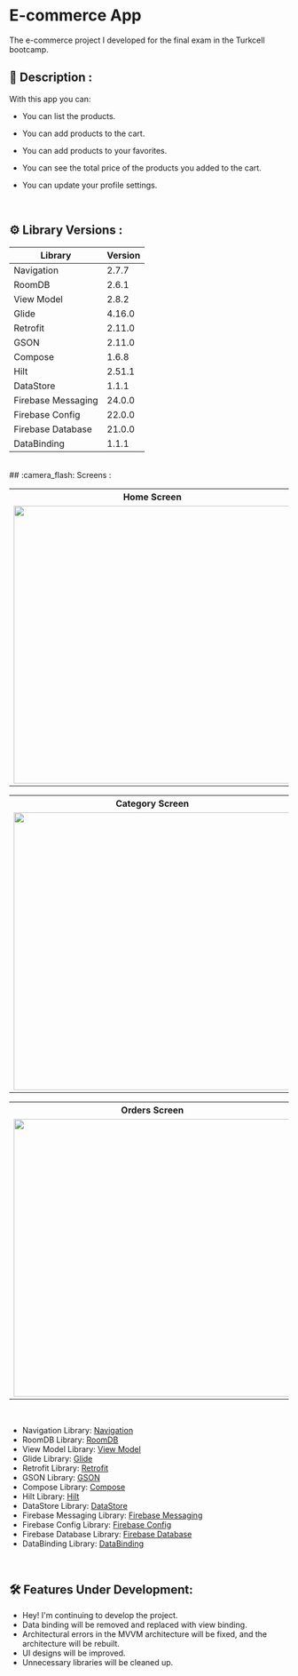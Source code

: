 # E-commerce App
The e-commerce project I developed for the final exam in the Turkcell bootcamp.
## 	:book: Description :
With this app you can:
- You can list the products.
- You can add products to the cart.
- You can add products to your favorites.
- You can see the total price of the products you added to the cart.
- You can update your profile settings.

  </br>

## 	:gear: Library Versions : 
| Library | Version |
| ----------------- | ----------------- |
| Navigation | 2.7.7 |
| RoomDB | 2.6.1 |
| View Model | 2.8.2 |
| Glide | 4.16.0 |
| Retrofit | 2.11.0 |
| GSON | 2.11.0 |
| Compose | 1.6.8 |
| Hilt | 2.51.1 |
| DataStore | 1.1.1 |
| Firebase Messaging| 24.0.0 |
| Firebase Config| 22.0.0 |
| Firebase Database| 21.0.0 |
| DataBinding | 1.1.1 |

</br>
## :camera_flash: Screens :
<table>
  <tr>
    <th>Home Screen</th>
    <th>Drawer Screen</th>
    <th>Search Screen</th>
  </tr>
  <tr>
    <td><img src="https://github.com/user-attachments/assets/11b29685-d625-430c-8c1b-bea40cb71aba" height="500"></td>
    <td><img src="https://github.com/user-attachments/assets/b45fed6a-ab35-4626-bdc8-4fed39a6ebb7" height="500"></td>
    <td><img src="https://github.com/user-attachments/assets/e77b1ddc-0ac4-4a09-be16-b937e633080d" height="500"></td>

  </tr>
</table>

<table>
  <tr>
    <th>Category Screen</th>
    <th>Favorite Screen</th>
    <th>Cart Screen</th>
  </tr>
  <tr>
    <td><img src="https://github.com/user-attachments/assets/7003a1c8-302e-4bdc-b1b6-626f80c3a5a1" height="500"></td>
    <td><img src="https://github.com/user-attachments/assets/cb586b3c-19ad-4b4a-b14c-fb7a5c8b0d9d" height="500"></td>
    <td><img src="https://github.com/user-attachments/assets/207b5cd9-dbc3-4573-b784-01d2dddc21b9" height="500"></td>
  </tr>
</table>

<table>
  <tr>
    <th>Orders Screen</th>
    <th>Profile Screen</th>
  </tr>
  <tr>
    <td><img src="https://github.com/user-attachments/assets/a5c0548b-f940-4241-88cd-997e4c6dc7a3" height="500"></td>
    <td><img src="https://github.com/user-attachments/assets/ef25f001-9787-43df-97c9-827c03e8c297" height="500"></td>
  </tr>
</table>
</br>

- Navigation Library: [Navigation](https://developer.android.com/guide/navigation)
- RoomDB Library: [RoomDB](https://developer.android.com/training/data-storage/room)
- View Model Library: [View Model](https://developer.android.com/topic/libraries/architecture/viewmodel)
- Glide Library: [Glide](https://github.com/bumptech/glide)
- Retrofit Library: [Retrofit](https://github.com/square/retrofit)
- GSON Library: [GSON](https://github.com/google/gson)
- Compose Library: [Compose](https://developer.android.com/develop/ui/compose/documentation)
- Hilt Library: [Hilt](https://developer.android.com/training/dependency-injection/hilt-android)
- DataStore Library: [DataStore](https://developer.android.com/topic/libraries/architecture/datastore)
- Firebase Messaging Library: [Firebase Messaging](https://firebase.google.com/docs/cloud-messaging)
- Firebase Config Library: [Firebase Config](https://firebase.google.com/docs/remote-config)
- Firebase Database Library: [Firebase Database](https://firebase.google.com/docs/database)
- DataBinding Library: [DataBinding](https://developer.android.com/topic/libraries/data-binding)


</br>

  ##  :hammer_and_wrench: Features Under Development: 
- Hey! I'm continuing to develop the project.
- Data binding will be removed and replaced with view binding.
- Architectural errors in the MVVM architecture will be fixed, and the architecture will be rebuilt.
- UI designs will be improved.
- Unnecessary libraries will be cleaned up.
